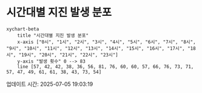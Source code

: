 # 시간대별 지진 발생 분포

```mermaid
xychart-beta
    title "시간대별 지진 발생 분포"
    x-axis ["0시", "1시", "2시", "3시", "4시", "5시", "6시", "7시", "8시", "9시", "10시", "11시", "12시", "13시", "14시", "15시", "16시", "17시", "18시", "19시", "20시", "21시", "22시", "23시"]
    y-axis "발생 횟수" 0 --> 83
    line [57, 42, 42, 38, 36, 56, 81, 76, 60, 60, 57, 66, 76, 73, 71, 57, 47, 49, 61, 61, 38, 43, 73, 54]
```

업데이트 시간: 2025-07-05 19:03:19
